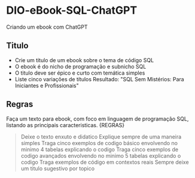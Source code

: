 # DIO-eBook-SQL-ChatGPT
Criando um ebook com ChatGPT

## Titulo
- Crie um titulo de um ebook sobre o tema de código SQL
- O ebook é do nicho de programação e subnicho SQL
- O titulo deve ser épico e curto com temática simples
- Liste cinco variações de títulos
Resultado: "SQL Sem Mistérios: Para Iniciantes e Profissionais"

## Regras
Faça um texto para ebook, com foco em linguagem de programação SQL, listando as principais caracteristicas.
{REGRAS}
> Deixe o texto enxuto e didatico
> Explique sempre de uma maneira simples
> Traga cinco exemplos de codigo básico envolvendo no minimo 4 tabelas explicando o codigo
> Traga cinco exemplos de codigo avançados envolvendo no minimo 5 tabelas explicando o codigo
> Traga exemplos de código em contextos reais
> Sempre deixe um titulo sugestivo por topico
